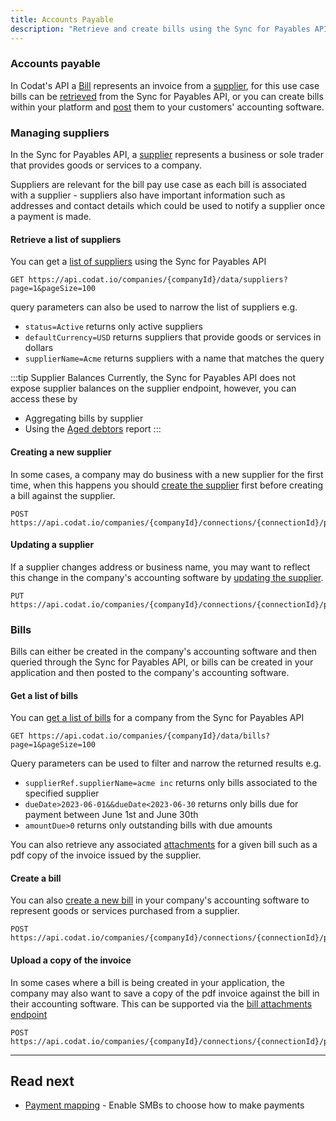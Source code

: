 ```yaml
---
title: Accounts Payable
description: "Retrieve and create bills using the Sync for Payables API"
---
```


### Accounts payable

In Codat's API a [Bill](/sync-for-payables-api#/schemas/Bill) represents an invoice from a [supplier](/sync-for-payables-api#/schemas/Supplier), for this use case bills can be [retrieved](/sync-for-payables-api#/operations/list-bills) from the Sync for Payables API, or you can create bills within your platform and [post](https://docs.codat.io/sync-for-payables-api#/operations/create-bill) them to your customers' accounting software.

### Managing suppliers

In the Sync for Payables API, a [supplier](/sync-for-payables-api#/schemas/Supplier) represents a business or sole trader that provides goods or services to a company.

Suppliers are relevant for the bill pay use case as each bill is associated with a supplier - suppliers also have important information such as addresses and contact details which could be used to notify a supplier once a payment is made.

#### Retrieve a list of suppliers

You can get a [list of suppliers](/sync-for-payables-api#/operations/list-suppliers) using the Sync for Payables API

```http request
GET https://api.codat.io/companies/{companyId}/data/suppliers?page=1&pageSize=100
```

query parameters can also be used to narrow the list of suppliers e.g.
- `status=Active` returns only active suppliers
- `defaultCurrency=USD` returns suppliers that provide goods or services in dollars
- `supplierName=Acme` returns suppliers with a name that matches the query

:::tip Supplier Balances
Currently, the Sync for Payables API does not expose supplier balances on the supplier endpoint, however, you can access these by
- Aggregating bills by supplier
- Using the [Aged debtors](/sync-for-payables-api#/operations/get-aged-debtors-report) report
:::

#### Creating a new supplier

In some cases, a company may do business with a new supplier for the first time, when this happens you should [create the supplier](/sync-for-payables-api#/operations/create-supplier) first before creating a bill against the supplier.

```http request
POST https://api.codat.io/companies/{companyId}/connections/{connectionId}/push/suppliers
```

#### Updating a supplier

If a supplier changes address or business name, you may want to reflect this change in the company's accounting software by [updating the supplier](/sync-for-payables-api#/operations/put-supplier).

```http request
PUT https://api.codat.io/companies/{companyId}/connections/{connectionId}/push/suppliers/{supplierId}
```

### Bills

Bills can either be created in the company's accounting software and then queried through the Sync for Payables API, or bills can be created in your application and then posted to the company's accounting software.

#### Get a list of bills

You can [get a list of bills](/sync-for-payables-api#/operations/list-bills) for a company from the Sync for Payables API

```http request
GET https://api.codat.io/companies/{companyId}/data/bills?page=1&pageSize=100
```

Query parameters can be used to filter and narrow the returned results e.g.
- `supplierRef.supplierName=acme inc` returns only bills associated to the specified supplier
- `dueDate>2023-06-01&&dueDate<2023-06-30` returns only bills due for payment between June 1st and June 30th
- `amountDue>0` returns only outstanding bills with due amounts

You can also retrieve any associated [attachments](/sync-for-payables-api#/operations/download-bill-attachment) for a given bill such as a pdf copy of the invoice issued by the supplier.

#### Create a bill

You can also [create a new bill](/sync-for-payables-api#/operations/create-bill) in your company's accounting software to represent goods or services purchased from a supplier.

```http request
POST https://api.codat.io/companies/{companyId}/connections/{connectionId}/push/bills
```

#### Upload a copy of the invoice

In some cases where a bill is being created in your application, the company may also want to save a copy of the pdf invoice against the bill in their accounting software. This can be supported via the [bill attachments endpoint](/sync-for-payables-api#/operations/upload-bill-attachments)

```http request
POST https://api.codat.io/companies/{companyId}/connections/{connectionId}/push/bills/{billId}/attachments
```

---

## Read next

- [Payment mapping](/usecases/bill-pay/mapping) - Enable SMBs to choose how to make payments
